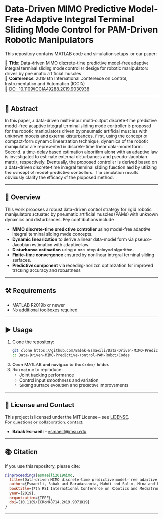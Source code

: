 
# Data-Driven MIMO Predictive Model-Free Adaptive Integral Terminal Sliding Mode Control for PAM-Driven Robotic Manipulators

This repository contains MATLAB code and simulation setups for our paper:

📄 **Title**: Data-driven MIMO discrete-time predictive model-free adaptive integral terminal sliding mode controller design for robotic manipulators driven by pneumatic artificial muscles  
📰 **Conference**: 2019 6th International Conference on Control, Instrumentation and Automation (ICCIA)    
🔗 [DOI: 10.1109/ICCIA49288.2019.9030938](https://doi.org/10.1109/ICCIA49288.2019.9030938)

---

## 🧠 Abstract

In this paper, a data-driven multi-input multi-output discrete-time predictive model-free adaptive integral terminal sliding mode controller is proposed for the robotic manipulators driven by pneumatic artificial muscles with unknown models and external disturbances. First, using the concept of compact-form dynamic linearization technique, dynamics of the robotic manipulator are represented in discrete-time linear data-model form. Second, a time-delay based estimation algorithm along with an adaptive law is investigated to estimate external disturbances and pseudo-Jacobian matrix, respectively. Eventually, the proposed controller is derived based on a data-driven discrete-time integral terminal sliding function and by utilizing the concept of model-predictive controllers. The simulation results obviously clarify the efficacy of the proposed method.

---

## 🎯 Overview

This work proposes a robust data-driven control strategy for rigid robotic manipulators actuated by pneumatic artificial muscles (PAMs) with unknown dynamics and disturbances. Key contributions include:
- **MIMO discrete-time predictive controller** using model-free adaptive integral terminal sliding mode concepts.
- **Dynamic linearization** to derive a linear data-model form via pseudo-Jacobian estimation with adaptive law.
- **Disturbance estimation** using a one-step delayed algorithm.
- **Finite-time convergence** ensured by nonlinear integral terminal sliding surfaces.
- **Predictive component** via receding-horizon optimization for improved tracking accuracy and robustness.

---

## 🛠 Requirements

- MATLAB R2019b or newer  
- No additional toolboxes required  

---

## ▶️ Usage

1. Clone the repository:
   ```bash
   git clone https://github.com/Babak-Esmaeili/Data-Driven-MIMO-Predictive-Control-PAM-Robot.git
   cd Data-Driven-MIMO-Predictive-Control-PAM-Robot/Codes
   ```
2. Open MATLAB and navigate to the `Codes/` folder.  
3. Run `main.m` to reproduce:
   - Joint tracking performance  
   - Control input smoothness and variation  
   - Sliding surface evolution and predictive improvements

---

## 📜 License and Contact

This project is licensed under the MIT License – see [LICENSE](LICENSE).  
For questions or collaboration, contact:

- **Babak Esmaeili** – esmaeil1@msu.edu

---

## 📚 Citation

If you use this repository, please cite:

```bibtex
@inproceedings{esmaeili2019mimo,
  title={Data-driven MIMO discrete-time predictive model-free adaptive integral terminal sliding mode controller design for robotic manipulators driven by pneumatic artificial muscles},
  author={Esmaeili, Babak and Baradarannia, Mahdi and Salim, Mina and Farzamnia, Ali},
  booktitle={7th RSI International Conference on Robotics and Mechatronics (ICRoM)},
  year={2019},
  organization={IEEE},
  doi={10.1109/ICRoM48714.2019.9071819}
}
```

---

